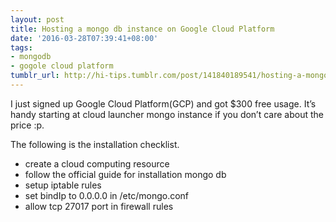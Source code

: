 ```yaml
---
layout: post
title: Hosting a mongo db instance on Google Cloud Platform
date: '2016-03-28T07:39:41+08:00'
tags:
- mongodb
- gogole cloud platform
tumblr_url: http://hi-tips.tumblr.com/post/141840189541/hosting-a-mongo-db-instance-on-google-cloud
---
```

I just signed up Google Cloud Platform(GCP) and got $300 free usage. It’s handy starting at cloud launcher mongo instance if you don’t care about the price :p.

The following is the installation checklist.

- create a cloud computing resource
- follow the official guide for installation mongo db
- setup iptable rules
- set bindIp to 0.0.0.0 in /etc/mongo.conf
- allow tcp 27017 port in firewall rules
